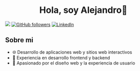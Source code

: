 <div align="center">
<h1 align="center">Hola, soy Alejandro👋</h1>
</div>
 
  <img  
    src="https://github.com/HectorADiaz/img/blob/main/Desarollador%20WEB.png"/>
   [![GitHub followers](https://img.shields.io/github/followers/HectorADiaz?style=social)](https://github.com/HectorADiaz)
[![LinkedIn](https://img.shields.io/badge/LinkedIn-Profile-blue?style=flat-square&logo=linkedin)](https://www.linkedin.com/in/hectoradiazj/)



## Sobre mi

- 🌐 Desarrollo de aplicaciones web y sitios web interactivos
- 📱 Experiencia en desarrollo frontend y backend
- 🎨 Apasionado por el diseño web y la experiencia de usuario
<br>
 
